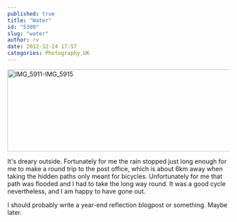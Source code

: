 ```yaml
---
published: true
title: "Water"
id: "5309"
slug: "water"
author: rv
date: 2012-12-24 17:57
categories: Photography,UK
---
```

<a href="https://s3.amazonaws.com/cfwblog/uploads/2012/12/IMG_5911-IMG_5915.jpg"><img class="aligncenter size-large wp-image-5310" alt="IMG_5911-IMG_5915" src="https://s3.amazonaws.com/cfwblog/uploads/2012/12/IMG_5911-IMG_5915-600x186.jpg" width="600" height="186" /></a>

It's dreary outside. Fortunately for me the rain stopped just long enough for me to make a round trip to the post office, which is about 6km away when taking the hidden paths only meant for bicycles. Unfortunately for me that path was flooded and I had to take the long way round. It was a good cycle nevertheless, and I am happy to have gone out.

I should probably write a year-end reflection blogpost or something. Maybe later.

&nbsp;